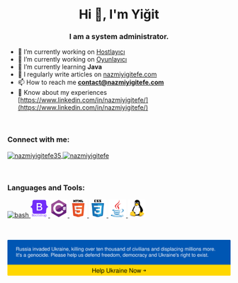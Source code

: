 <h1 align="center">Hi 👋, I'm Yiğit</h1>
<h3 align="center">I am a system administrator.</h3>

- 🔭 I’m currently working on [Hostlayıcı](https://hostlayici.com)
- 🔭 I’m currently working on [Oyunlayıcı](https://oyunlayici.com)
- 🌱 I’m currently learning **Java**
- 📝 I regularly write articles on [nazmiyigitefe.com](https://nazmiyigitefe.com)
- 📫 How to reach me **contact@nazmiyigitefe.com**
- 📄 Know about my experiences [https://www.linkedin.com/in/nazmiyigitefe/](https://www.linkedin.com/in/nazmiyigitefe/)

<br />

<h3 align="left">Connect with me:</h3>
<p align="left">
  <a href="https://twitter.com/nazmiyigitefe35" target="blank">
    <img align="center" src="https://raw.githubusercontent.com/rahuldkjain/github-profile-readme-generator/master/src/images/icons/Social/twitter.svg" alt="nazmiyigitefe35" height="30" width="40" />
  </a>
  <a href="https://linkedin.com/in/nazmiyigitefe" target="blank">
    <img align="center" src="https://raw.githubusercontent.com/rahuldkjain/github-profile-readme-generator/master/src/images/icons/Social/linked-in-alt.svg" alt="nazmiyigitefe" height="30" width="40" />
  </a>
</p>

<br />


<h3 align="left">Languages and Tools:</h3>
<p align="left">
  <a href="https://www.gnu.org/software/bash/" target="_blank" rel="noreferrer">
    <img src="https://www.vectorlogo.zone/logos/gnu_bash/gnu_bash-icon.svg" alt="bash" width="40" height="40"/>
  </a>
  <a href="https://getbootstrap.com" target="_blank" rel="noreferrer">
    <img src="https://raw.githubusercontent.com/devicons/devicon/master/icons/bootstrap/bootstrap-plain-wordmark.svg" alt="bootstrap" width="40" height="40"/>
  </a>
  <a href="https://www.w3schools.com/cs/" target="_blank" rel="noreferrer">
    <img src="https://raw.githubusercontent.com/devicons/devicon/master/icons/csharp/csharp-original.svg" alt="csharp" width="40" height="40"/>
  </a>
  <a href="https://www.w3schools.com/html/" target="_blank" rel="noreferrer">
    <img src="https://raw.githubusercontent.com/devicons/devicon/master/icons/html5/html5-original-wordmark.svg" alt="html5" width="40" height="40"/>
  </a>
  <a href="https://www.w3schools.com/css/" target="_blank" rel="noreferrer">
    <img src="https://raw.githubusercontent.com/devicons/devicon/master/icons/css3/css3-original-wordmark.svg" alt="css3" width="40" height="40"/>
  </a>
  <a href="https://www.java.com" target="_blank" rel="noreferrer">
    <img src="https://raw.githubusercontent.com/devicons/devicon/master/icons/java/java-original.svg" alt="java" width="40" height="40"/>
  </a>
  <a href="https://www.linux.org/" target="_blank" rel="noreferrer">
    <img src="https://raw.githubusercontent.com/devicons/devicon/master/icons/linux/linux-original.svg" alt="linux" width="40" height="40"/>
  </a>
</p>

<br />
<br />

<div align="center">
  <a href="https://stand-with-ukraine.pp.ua" target="_blank" rel="nofollow">
    <img src="https://raw.githubusercontent.com/vshymanskyy/StandWithUkraine/main/banner2-direct.svg" alt="Stand With Ukraine" />
  </a>
</div>
